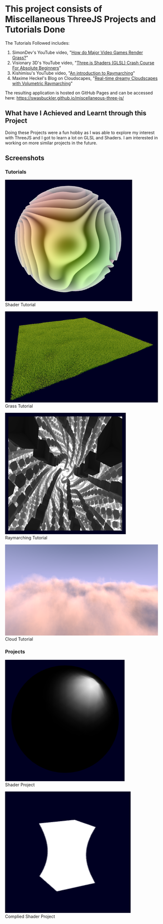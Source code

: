# This project consists of Miscellaneous ThreeJS Projects and Tutorials Done

The Tutorials Followed includes:
1. SimonDev's YouTube video, "[How do Major Video Games Render Grass?](https://www.youtube.com/watch?v=bp7REZBV4P4)"
2. Visionary 3D's YouTube video, "[Three.js Shaders (GLSL) Crash Course For Absolute Beginners](https://www.youtube.com/watch?v=oKbCaj1J6EI)"
3. Kishimisu's YouTube video, "[An introduction to Raymarching](https://www.youtube.com/watch?v=khblXafu7iA)"
4. Maxime Heckel's Blog on Cloudscapes, "[Real-time dreamy Cloudscapes with Volumetric Raymarching](https://blog.maximeheckel.com/posts/real-time-cloudscapes-with-volumetric-raymarching/)"

The resulting application is hosted on GitHub Pages and can be accessed here: https://swasbuckler.github.io/miscellaneous-three-js/

## What have I Achieved and Learnt through this Project

Doing these Projects were a fun hobby as I was able to explore my interest with ThreeJS and I got to learn a lot on GLSL and Shaders. I am interested in working on more similar projects in the future.

## Screenshots

### Tutorials

<img src="git_images/shader_tutorial_image.png" height="400px" />\
Shader Tutorial

<img src="git_images/grass_tutorial_image.png" height="300px" />\
Grass Tutorial

<img src="git_images/raymarching_tutorial_image.png" height="400px" />\
Raymarching Tutorial

<img src="git_images/cloud_tutorial_image.png" height="300px" />\
Cloud Tutorial

### Projects

<img src="git_images/shader_project_image.png" height="400px" />\
Shader Project

<img src="git_images/complied_project_image.png" height="400px" />\
Complied Shader Project
